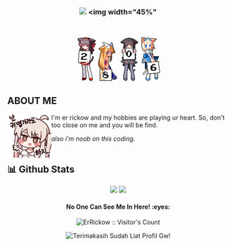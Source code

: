 ### <p align="center"><img width="50%" src="https://camo.githubusercontent.com/d895f9795055136ce45aa585b92bf0cbf845c3e45190b3a1422ea47df22b4a3d/68747470733a2f2f692e6962622e636f2f543063683966472f7070322e706e67"/> <img width="45%"
<br/>

 <p align="center">
  <a href="#"><img
  src="gambar/2.gif"><a/>
  <a href="#"><img
  src="gambar/8.gif"><a/>
  <a href="#"><img src="gambar/0.gif"><a/>
  <a href="#"><img src="gambar/6.gif"><a/>
</p>

## **ABOUT ME**
<a href="https://github.com/ErRickow"><img align="left" width="100" src="./gambar/mahiro.png"></a>
I'm er rickow and my hobbies are playing ur heart. So, don't too close on me and you will be find.

_also i'm noob on this coding_.
<br><br>

## **📊 Github Stats**
<p align="center"><img width="50%" src="https://github-readme-stats.vercel.app/api?username=ErRickow&show_icons=true&count_private=true&theme=react&hide_border=true&bg_color=0D1117"/> <img width="45%" src="https://github-readme-stats.vercel.app/api/top-langs/?username=ErRickow&show_icons=true&count_private=true&theme=react&hide_border=true&bg_color=0D1117&layout=compact"/>
</p>

<h4 align="center"><i class="fas fa-align-center"></i>No One Can See Me In Here! :eyes:</h4>

<p align="center"><img src="https://profile-counter.glitch.me/{ErRickow}/count.svg" alt="ErRickow :: Visitor's Count" /></p>

<div align="center">
    <img src="https://typograssy.deno.dev/api?text=terimakasih%20sudah%20liat%20profil gw!&l0=none&l1=ef858c&l2=62b7d8&l3=ffb6c1&l4=caf9ff&bg=none&frame=none&speed=250&comment=" alt="Terimakasih Sudah Liat Profil Gw!">
</div>